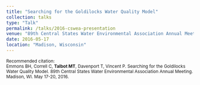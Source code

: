 ```yaml
---
title: "Searching for the Goldilocks Water Quality Model"
collection: talks
type: "Talk"
permalink: /talks/2016-cswea-presentation
venue: "89th Central States Water Environmental Association Annual Meeting"
date: 2016-05-17
location: "Madison, Wisconsin"
---
```


<p style="font-size: smaller">Recommended citation:<br />
Emmons BH, Correll C, <b>Talbot MT</b>, Davenport T, Vincent P. Searching for the Goldilocks Water Quality Model. 89th Central States Water Environmental Association Annual Meeting. Madison, WI. May 17-20, 2016.
</p>